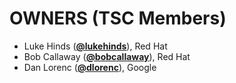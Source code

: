 # OWNERS (TSC Members)
* Luke Hinds (**[@lukehinds](https://github.com/lukehinds)**), Red Hat
* Bob Callaway (**[@bobcallaway](https://github.com/bobcallaway)**), Red Hat
* Dan Lorenc (**[@dlorenc](https://github.com/dlorenc)**), Google
